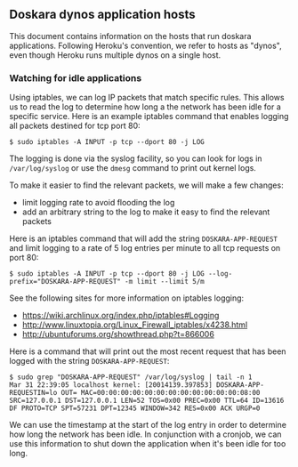 ## Doskara dynos application hosts

This document contains information on the hosts that run doskara applications.  Following Heroku's convention, we refer to hosts as "dynos", even though Heroku runs multiple dynos on a single host.

### Watching for idle applications

Using iptables, we can log IP packets that match specific rules.  This allows us to read the log to determine how long a the network has been idle for a specific service.  Here is an example iptables command that enables logging all packets destined for tcp port 80:

    $ sudo iptables -A INPUT -p tcp --dport 80 -j LOG

The logging is done via the syslog facility, so you can look for logs in `/var/log/syslog` or use the `dmesg` command to print out kernel logs.

To make it easier to find the relevant packets, we will make a few changes:
 * limit logging rate to avoid flooding the log
 * add an arbitrary string to the log to make it easy to find the relevant packets

Here is an iptables command that will add the string `DOSKARA-APP-REQUEST` and limit logging to a rate of 5 log entries per minute to all tcp requests on port 80:

    $ sudo iptables -A INPUT -p tcp --dport 80 -j LOG --log-prefix="DOSKARA-APP-REQUEST" -m limit --limit 5/m

See the following sites for more information on iptables logging:
 * https://wiki.archlinux.org/index.php/iptables#Logging
 * http://www.linuxtopia.org/Linux_Firewall_iptables/x4238.html
 * http://ubuntuforums.org/showthread.php?t=866006

Here is a command that will print out the most recent request that has been logged with the string `DOSKARA-APP-REQUEST`:

    $ sudo grep "DOSKARA-APP-REQUEST" /var/log/syslog | tail -n 1
    Mar 31 22:39:05 localhost kernel: [20014139.397853] DOSKARA-APP-REQUESTIN=lo OUT= MAC=00:00:00:00:00:00:00:00:00:00:00:00:08:00 SRC=127.0.0.1 DST=127.0.0.1 LEN=52 TOS=0x00 PREC=0x00 TTL=64 ID=13616 DF PROTO=TCP SPT=57231 DPT=12345 WINDOW=342 RES=0x00 ACK URGP=0

We can use the timestamp at the start of the log entry in order to determine how long the network has been idle.  In conjunction with a cronjob, we can use this information to shut down the application when it's been idle for too long.
